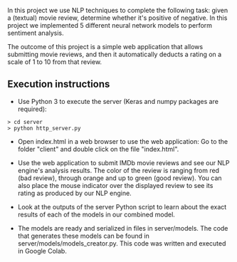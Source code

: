 


In this project we use NLP techniques to complete the following task: given a (textual) movie review, determine whether it's positive of negative.
In this project we implemented 5 different neural network models to perform sentiment analysis.

The outcome of this project is a simple web application that allows submitting movie reviews, and then it automatically deducts a rating on a scale of 1 to 10 from that review.

Execution instructions
-

* Use Python 3 to execute the server (Keras and numpy packages are required):
```
> cd server
> python http_server.py
```
* Open index.html in a web browser to use the web application:
Go to the folder "client" and double click on the file "index.html".

* Use the web application to submit IMDb movie reviews and see our NLP engine's analysis results.
The color of the review is ranging from red (bad review), through orange and up to green (good review). You can also place the mouse indicator over the displayed review to see its rating as produced by our NLP engine.

* Look at the outputs of the server Python script to learn about the exact results of each of the models in our combined model.

* The models are ready and serialized in files in server/models.
The code that generates these models can be found in server/models/models_creator.py.
This code was written and executed in Google Colab.